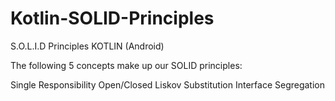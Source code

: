 # Kotlin-SOLID-Principles


S.O.L.I.D Principles KOTLIN (Android)

The following 5 concepts make up our SOLID principles:

Single Responsibility
Open/Closed
Liskov Substitution
Interface Segregation







